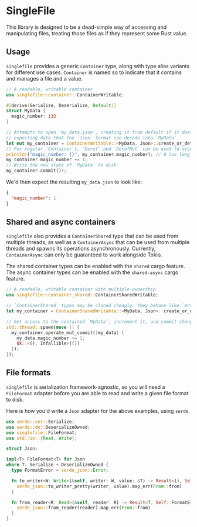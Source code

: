 # SingleFile
This library is designed to be a dead-simple way of accessing and manipulating files,
treating those files as if they represent some Rust value.

## Usage
`singlefile` provides a generic `Container` type, along with type alias variants for different use cases.
`Container` is named so to indicate that it contains and manages a file and a value.

```rust
// A readable, writable container
use singlefile::container::ContainerWritable;

#[derive(Serialize, Deserialize, Default)]
struct MyData {
  magic_number: i32
}

// Attempts to open 'my_data.json', creating it from default if it does not exist,
// expecting data that the `Json` format can decode into `MyData`.
let mut my_container = ContainerWritable::<MyData, Json>::create_or_default("my_data.json", Json)?;
// For regular `Container`s, `Deref` and `DerefMut` can be used to access the contained type
println!("magic_number: {}", my_container.magic_number); // 0 (as long as the file didn't exist before)
my_container.magic_number += 1;
// Write the new state of `MyData` to disk
my_container.commit()?;
```

We'd then expect the resulting `my_data.json` to look like:

```json
{
  "magic_number": 1
}
```

## Shared and async containers
`singlefile` also provides a `ContainerShared` type that can be used from multiple threads, as well as
a `ContainerAsync` that can be used from multiple threads and spawns its operations asynchronously.
Currently, `ContainerAsync` can only be guaranteed to work alongside Tokio.

The shared container types can be enabled with the `shared` cargo feature.
The async container types can be enabled with the `shared-async` cargo feature.

```rust
// A readable, writable container with multiple-ownership
use singlefile::container_shared::ContainerSharedWritable;

// `ContainerShared` types may be cloned cheaply, they behave like `Arc`s
let my_container = ContainerSharedWritable::<MyData, Json>::create_or_default("my_data.json", Json)?;

// Get access to the contained `MyData`, increment it, and commit changes to disk
std::thread::spawn(move || {
  my_container.operate_mut_commit(|my_data| {
    my_data.magic_number += 1;
    Ok::<(), Infallible>(())
  });
});
```

## File formats
`singlefile` is serialization framework-agnostic, so you will need a `FileFormat` adapter
before you are able to read and write a given file format to disk.

Here is how you'd write a `Json` adapter for the above examples, using `serde`.

```rust
use serde::ser::Serialize;
use serde::de::DeserializeOwned;
use singlefile::FileFormat;
use std::io::{Read, Write};

struct Json;

impl<T> FileFormat<T> for Json
where T: Serialize + DeserializeOwned {
  type FormatError = serde_json::Error;

  fn to_writer<W: Write>(&self, writer: W, value: &T) -> Result<(), Self::FormatError> {
    serde_json::to_writer_pretty(writer, value).map_err(From::from)
  }

  fn from_reader<R: Read>(&self, reader: R) -> Result<T, Self::FormatError> {
    serde_json::from_reader(reader).map_err(From::from)
  }
}
```
